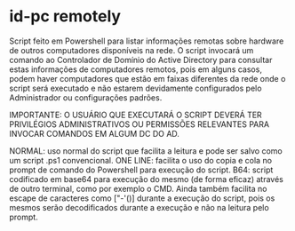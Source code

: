 # id-pc remotely
Script feito em Powershell para listar informações remotas sobre hardware de outros computadores disponíveis na rede.
O script invocará um comando ao Controlador de Domínio do Active Directory para consultar estas informações de computadores remotos, pois em alguns casos, podem haver computadores que estão em faixas diferentes da rede onde o script será executado e não estarem devidamente configurados pelo Administrador ou configurações padrões.

IMPORTANTE: O USUÁRIO QUE EXECUTARÁ O SCRIPT DEVERÁ TER PRIVILÉGIOS ADMINISTRATIVOS OU PERMISSÕES RELEVANTES PARA INVOCAR COMANDOS EM ALGUM DC DO AD.

NORMAL: uso normal do script que facilita a leitura e pode ser salvo como um script .ps1 convencional.
ONE LINE: facilita o uso do copia e cola no prompt de comando do Powershell para execução do script.
B64: script codificado em base64 para execução do mesmo (de forma eficaz) através de outro terminal, como por exemplo o CMD. Ainda também facilita no escape de caracteres como ["-'()] durante a execução do script, pois os mesmos serão decodificados durante a execução e não na leitura pelo prompt.

